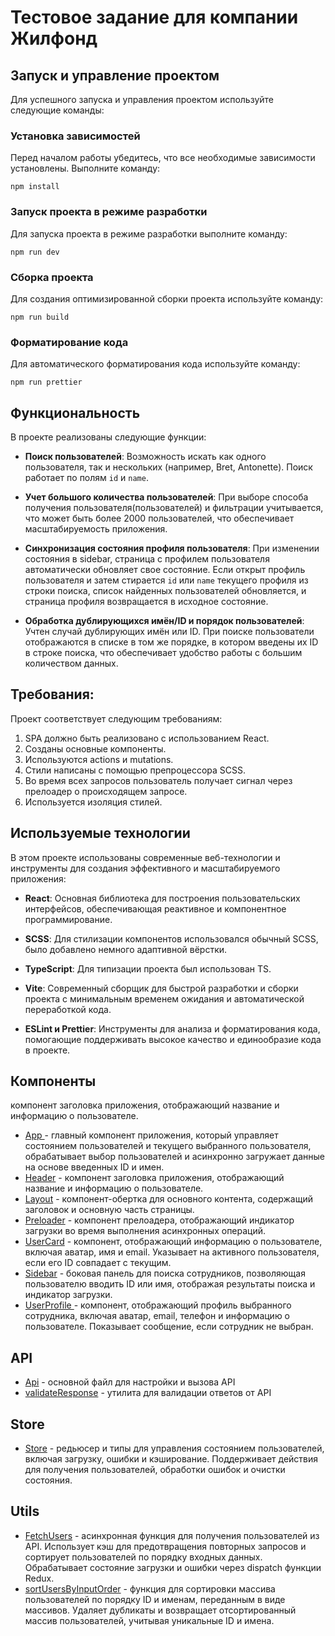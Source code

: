 # Тестовое задание для компании Жилфонд

## Запуск и управление проектом

Для успешного запуска и управления проектом используйте следующие команды:

### Установка зависимостей

Перед началом работы убедитесь, что все необходимые зависимости установлены. Выполните команду:

```shell
npm install
```

### Запуск проекта в режиме разработки

Для запуска проекта в режиме разработки выполните команду:

```shell
npm run dev
```

### Сборка проекта

Для создания оптимизированной сборки проекта используйте команду:

```shell
npm run build
```

### Форматирование кода

Для автоматического форматирования кода используйте команду:

```shell
npm run prettier
```

## Функциональность

В проекте реализованы следующие функции:

-   **Поиск пользователей**: Возможность искать как одного пользователя, так и нескольких (например, Bret, Antonette). Поиск работает по полям `id` и `name`.

-   **Учет большого количества пользователей**: При выборе способа получения пользователя(пользователей) и фильтрации учитывается, что может быть более 2000 пользователей, что обеспечивает масштабируемость приложения.

-   **Синхронизация состояния профиля пользователя**: При изменении состояния в sidebar, страница с профилем пользователя автоматически обновляет свое состояние. Если открыт профиль пользователя и затем стирается `id` или `name` текущего профиля из строки поиска, список найденных пользователей обновляется, и страница профиля возвращается в исходное состояние.

-   **Обработка дублирующихся имён/ID и порядок пользователей**: Учтен случай дублирующих имён или ID. При поиске пользователи отображаются в списке в том же порядке, в котором введены их ID в строке поиска, что обеспечивает удобство работы с большим количеством данных.

## Требования:

Проект соответствует следующим требованиям:

1. SPA должно быть реализовано с использованием React.
2. Созданы основные компоненты.
3. Используются actions и mutations.
4. Стили написаны с помощью препроцессора SCSS.
5. Во время всех запросов пользователь получает сигнал через прелоадер о происходящем запросе.
6. Используется изоляция стилей.

## Используемые технологии

В этом проекте использованы современные веб-технологии и инструменты для создания эффективного и масштабируемого приложения:

-   **React**: Основная библиотека для построения пользовательских интерфейсов, обеспечивающая реактивное и компонентное программирование.

-   **SCSS**: Для стилизации компонентов использовался обычный SCSS, было добавлено немного адаптивной вёрстки.

-   **TypeScript**: Для типизации проекта был использован TS.

-   **Vite**: Современный сборщик для быстрой разработки и сборки проекта с минимальным временем ожидания и автоматической переработкой кода.

-   **ESLint и Prettier**: Инструменты для анализа и форматирования кода, помогающие поддерживать высокое качество и единообразие кода в проекте.

## Компоненты

компонент заголовка приложения, отображающий название и информацию о пользователе.

-   [App ](./src/components/Menu/Menu.tsx) - главный компонент приложения, который управляет состоянием пользователей и текущего выбранного пользователя, обрабатывает выбор пользователей и асинхронно загружает данные на основе введенных ID и имен.
-   [Header](./src/components/Header/Header.tsx) - компонент заголовка приложения, отображающий название и информацию о пользователе.
-   [Layout](./src/components/Layout/Layout.tsx) - компонент-обертка для основного контента, содержащий заголовок и основную часть страницы.
-   [Preloader](./src/components/Preloader/Preloader.tsx) - компонент прелоадера, отображающий индикатор загрузки во время выполнения асинхронных операций.
-   [UserCard](./src/components/UserCard/UserCard.tsx) - компонент, отображающий информацию о пользователе, включая аватар, имя и email. Указывает на активного пользователя, если его ID совпадает с текущим.
-   [Sidebar](./src/pages/SideBar/SideBar.tsx) - боковая панель для поиска сотрудников, позволяющая пользователю вводить ID или имя, отображая результаты поиска и индикатор загрузки.
-   [UserProfile ](./src/pages/UserProfile/UserProfile.tsx) - компонент, отображающий профиль выбранного сотрудника, включая аватар, email, телефон и информацию о пользователе. Показывает сообщение, если сотрудник не выбран.

## API

-   [Api](./src/api/api.ts) - основной файл для настройки и вызова API
-   [validateResponse](./src/api/validateResponse.ts) - утилита для валидации ответов от API

## Store

-   [Store](./src/store/store.ts) - редьюсер и типы для управления состоянием пользователей, включая загрузку, ошибки и кэширование. Поддерживает действия для получения пользователей, обработки ошибок и очистки состояния.

## Utils

-   [FetchUsers](./src/store/store.ts) - асинхронная функция для получения пользователей из API. Использует кэш для предотвращения повторных запросов и сортирует пользователей по порядку входных данных. Обрабатывает состояние загрузки и ошибки через dispatch функции Redux.
-   [sortUsersByInputOrder](./src/store/store.ts) - функция для сортировки массива пользователей по порядку ID и именам, переданным в виде массивов. Удаляет дубликаты и возвращает отсортированный массив пользователей, учитывая уникальные ID и имена.
